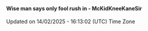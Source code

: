 #### Wise man says only fool rush in - McKidKneeKaneSir
Updated on 14/02/2025 - 16:13:02 (UTC) Time Zone
